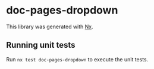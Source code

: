 # doc-pages-dropdown

This library was generated with [Nx](https://nx.dev).


## Running unit tests

Run `nx test doc-pages-dropdown` to execute the unit tests.

